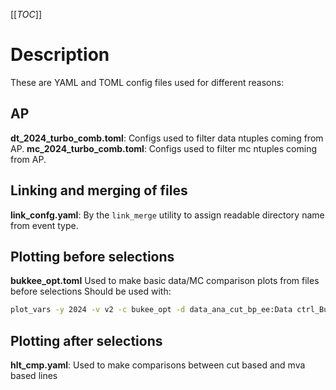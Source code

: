 [[_TOC_]]

# Description

These are YAML and TOML config files used for different reasons:

## AP

**dt_2024_turbo_comb.toml**: Configs used to filter data ntuples coming from AP.
**mc_2024_turbo_comb.toml**: Configs used to filter mc ntuples coming from AP.

## Linking and merging of files

**link_confg.yaml**: By the `link_merge` utility to assign readable directory name from event type.

## Plotting before selections

**bukkee_opt.toml** Used to make basic data/MC comparison plots from files before selections
Should be used with:

```bash
plot_vars -y 2024 -v v2 -c bukee_opt -d data_ana_cut_bp_ee:Data ctrl_BuToKpEE_ana_ee:Simulation
```

## Plotting after selections

**hlt_cmp.yaml**: Used to make comparisons between cut based and mva based lines 
